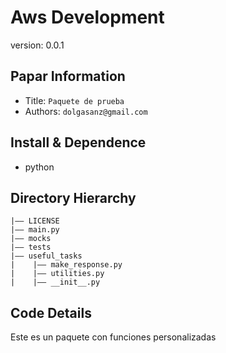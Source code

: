 Aws Development
===
version: 0.0.1
## Papar Information
- Title:  `Paquete de prueba`
- Authors:  `dolgasanz@gmail.com`

## Install & Dependence
- python

## Directory Hierarchy
```
|—— LICENSE
|—— main.py
|—— mocks
|—— tests
|—— useful_tasks
|    |—— make_response.py
|    |—— utilities.py
|    |—— __init__.py
```
## Code Details
Este es un paquete con funciones personalizadas